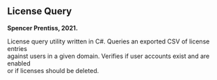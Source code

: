 ## License Query

**Spencer Prentiss, 2021.**

License query utility written in C#. Queries an exported CSV of license entries  
against users in a given domain. Verifies if user accounts exist and are enabled  
or if licenses should be deleted.
